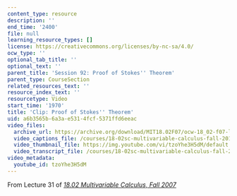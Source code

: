 ```yaml
---
content_type: resource
description: ''
end_time: '2400'
file: null
learning_resource_types: []
license: https://creativecommons.org/licenses/by-nc-sa/4.0/
ocw_type: ''
optional_tab_title: ''
optional_text: ''
parent_title: 'Session 92: Proof of Stokes'' Theorem'
parent_type: CourseSection
related_resources_text: ''
resource_index_text: ''
resourcetype: Video
start_time: '1970'
title: 'Clip: Proof of Stokes'' Theorem'
uid: a6b3565b-6a3a-e531-4fcf-5371ffd6eeac
video_files:
  archive_url: https://archive.org/download/MIT18.02F07/ocw-18_02-f07-lec31_300k.mp4
  video_captions_file: /courses/18-02sc-multivariable-calculus-fall-2010/tzoYhe3H5dM_captions.vtt
  video_thumbnail_file: https://img.youtube.com/vi/tzoYhe3H5dM/default.jpg
  video_transcript_file: /courses/18-02sc-multivariable-calculus-fall-2010/tzoYhe3H5dM_transcript.pdf
video_metadata:
  youtube_id: tzoYhe3H5dM
---
```


From Lecture 31 of [_18.02 Multivariable Calculus, Fall 2007_](/courses/18-02-multivariable-calculus-fall-2007/video_galleries/video-lectures)

